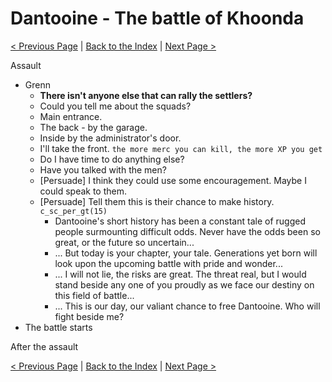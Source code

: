 # Dantooine - The battle of Khoonda

[< Previous Page](./06_Dantooine.md) |
[Back to the Index](../index.md) |
[Next Page >](./08_Dantooine.md)

Assault
- Grenn
  - **There isn't anyone else that can rally the settlers?**
  - Could you tell me about the squads?
  - Main entrance.
  - The back - by the garage.
  - Inside by the administrator's door.
  - I'll take the front. `the more merc you can kill, the more XP you get`
  - Do I have time to do anything else?
  - Have you talked with the men?
  - [Persuade] I think they could use some encouragement. Maybe I could speak to them.
  - [Persuade] Tell them this is their chance to make history. `c_sc_per_gt(15)`
    - Dantooine's short history has been a constant tale of rugged people surmounting difficult odds. Never have the odds been so great, or the future so uncertain...
    - ... But today is your chapter, your tale. Generations yet born will look upon the upcoming battle with pride and wonder...
    - ... I will not lie, the risks are great. The threat real, but I would stand beside any one of you proudly as we face our destiny on this field of battle...
    - ... This is our day, our valiant chance to free Dantooine. Who will fight beside me?
- The battle starts


After the assault



[< Previous Page](./06_Dantooine.md) |
[Back to the Index](../index.md) |
[Next Page >](./08_Dantooine.md)